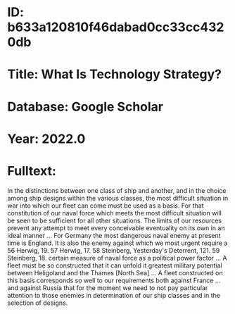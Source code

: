 # ID: b633a120810f46dabad0cc33cc4320db
# Title: What Is Technology Strategy?
# Database: Google Scholar
# Year: 2022.0
# Fulltext:
In the distinctions between one class of ship and another, and in the choice among ship designs within the various classes, the most difficult situation in war into which our fleet can come must be used as a basis.
For that constitution of our naval force which meets the most difficult situation will be seen to be sufficient for all other situations.
The limits of our resources prevent any attempt to meet every conceivable eventuality on its own in an ideal manner … For Germany the most dangerous naval enemy at present time is England.
It is also the enemy against which we most urgent require a 56 Herwig, 19.
  57 Herwig, 17.
  58 Steinberg, Yesterday's Deterrent, 121.
  59 Steinberg, 18.
 certain measure of naval force as a political power factor … A fleet must be so constructed that it can unfold it greatest military potential between Heligoland and the Thames [North Sea] … A fleet constructed on this basis corresponds so well to our requirements both against France … and against Russia that for the moment we need to not pay particular attention to those enemies in determination of our ship classes and in the selection of designs.